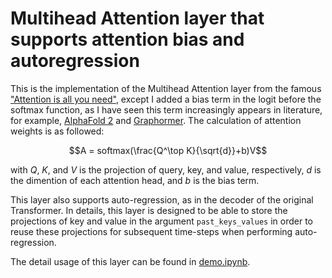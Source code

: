 # Multihead Attention layer that supports attention bias and autoregression
This is the implementation of the Multihead Attention layer from the famous ["Attention is all you need"](https://arxiv.org/abs/1706.03762), except I added a bias term in the logit before the softmax function, as I have seen this term increasingly appears in literature, for example, [AlphaFold 2](https://www.nature.com/articles/s41586-021-03819-2) and [Graphormer](https://arxiv.org/abs/2106.05234). The calculation of attention weights is as followed:

$$A = softmax(\frac{Q^\top K}{\sqrt{d}}+b)V$$

with $Q$, $K$, and $V$ is the projection of query, key, and value, respectively, $d$ is the dimention of each attention head, and $b$ is the bias term.

This layer also supports auto-regression, as in the decoder of the original Transformer. In details, this layer is designed to be able to store the projections of key and value in the argument `past_keys_values` in order to reuse these projections for subsequent time-steps when performing auto-regression.

The detail usage of this layer can be found in [demo.ipynb](demo.ipynb).
